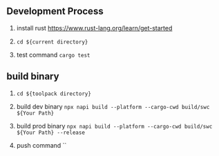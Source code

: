 ## Development Process

  1. install rust https://www.rust-lang.org/learn/get-started
   
  1. `cd ${current directory}`
      
  1. test command `cargo test`

## build binary

  1. `cd ${toolpack directory}`
     
  1. build dev binary `npx napi build --platform --cargo-cwd build/swc ${Your Path}`

  1. build prod binary `npx napi build --platform --cargo-cwd build/swc ${Your Path} --release`

  1. push command ``
